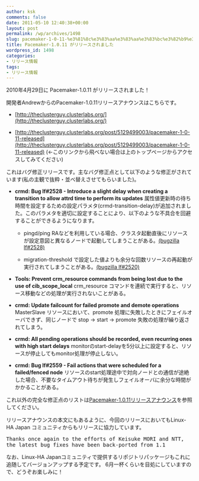 ```yaml
---
author: ksk
comments: false
date: 2011-05-10 12:40:38+00:00
layout: post
permalink: /wp/archives/1498
slug: pacemaker-1-0-11-%e3%81%8c%e3%83%aa%e3%83%aa%e3%83%bc%e3%82%b9%e3%81%95%e3%82%8c%e3%81%be%e3%81%97%e3%81%9f
title: Pacemaker-1.0.11 がリリースされました
wordpress_id: 1498
categories:
- リリース情報
tags:
- リリース情報
---
```


2010年4月29日に Pacemaker-1.0.11 がリリースされました！

開発者AndrewからのPacemaker-1.0.11リリースアナウンスはこちらです。



	
  * [http://theclusterguy.clusterlabs.org/](http://theclusterguy.clusterlabs.org/)

	
  * [http://theclusterguy.clusterlabs.org/post/5129499003/pacemaker-1-0-11-released](http://theclusterguy.clusterlabs.org/post/5129499003/pacemaker-1-0-11-released) (←このリンクから飛べない場合は上のトップページからアクセスしてみてください)


これはバグ修正リリースです。主なバグ修正点として以下のような修正がされています(私の主観で抜粋・並べ替えさせてもらいました)。

	
  * **crmd: Bug lf#2528 - Introduce a slight delay when creating a transition to allow attrd time to perform its updates**
属性値更新時の待ち時間を設定するための設定パラメタ(crmd-transition-delay)が追加されました。このパラメタを適切に設定することにより、以下のような不具合を回避することができるようになります。 

	
    * pingd/ping RAなどを利用している場合、クラスタ起動直後にリソースが設定意図と異なるノードで起動してしまうことがある。[(bugzilla lf#2528)](http://developerbugs.linux-foundation.org/show_bug.cgi?id=2528)

	
    * migration-threshold で設定した値よりも余分な回数リソースの再起動が実行されてしまうことがある。[(bugzilla lf#2520)](http://developerbugs.linux-foundation.org/show_bug.cgi?id=2520)




	
  * **Tools: Prevent crm_resource commands from being lost due to the use of cib_scope_local**
crm_resource コマンドを連続で実行すると、リソース移動などの処理が実行されないことがある。

	
  * **crmd: Update failcount for failed promote and demote operations**
MasterSlave リソースにおいて、promote 処理に失敗したときにフェイルオーバできず、同じノードで stop → start → promote 失敗の処理が繰り返されてしまう。

	
  * **crmd: All pending operations should be recorded, even recurring ones with high start delays**
monitorのstart-delayを5分以上に設定すると、リソースが停止してもmonitor処理が停止しない。

	
  * **crmd: Bug lf#2559 - Fail actions that were scheduled for a failed/fenced node**
リソースのstart処理途中で対向ノードとの通信が途絶した場合、不要なタイムアウト待ちが発生しフェイルオーバに余分な時間がかかることがある。


これ以外の完全な修正点のリストは[Pacemaker-1.0.11リリースアナウンス](http://theclusterguy.clusterlabs.org/post/5129499003/pacemaker-1-0-11-released)を参照してください。

リリースアナウンスの本文にもあるように、今回のリリースにおいてもLinux-HA Japan コミュニティからもリリースに協力しています。
<pre>Thanks once again to the efforts of Keisuke MORI and NTT,
the latest bug fixes have been back-ported from 1.1</pre>


なお、Linux-HA Japanコミュニティで提供するリポジトリパッケージもこれに追随してバージョンアップする予定です。
6月一杯くらいを目処にしていますので、どうぞお楽しみに！

